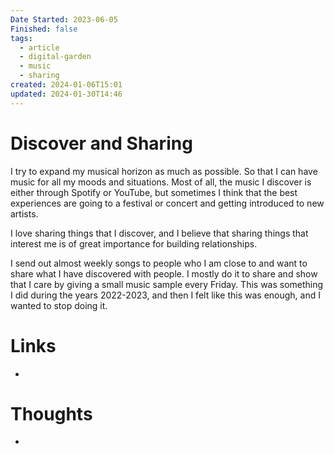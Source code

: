```yaml
---
Date Started: 2023-06-05
Finished: false
tags:
  - article
  - digital-garden
  - music
  - sharing
created: 2024-01-06T15:01
updated: 2024-01-30T14:46
---
```

# Discover and Sharing
I try to expand my musical horizon as much as possible. So that I can have music for all my moods and situations. Most of all, the music I discover is either through Spotify or YouTube, but sometimes I think that the best experiences are going to a festival or concert and getting introduced to new artists. 

I love sharing things that I discover, and I believe that sharing things that interest me is of great importance for building relationships. 

I send out almost weekly songs to people who I am close to and want to share what I have discovered with people. I mostly do it to share and show that I care by giving a small music sample every Friday.  This was something I did during the years 2022-2023, and then I felt like this was enough, and I wanted to stop doing it. 




# Links
- 

# Thoughts 
- 






